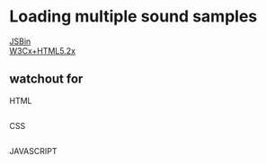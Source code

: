 # Loading multiple sound samples

[JSBin](https://jsbin.com/javoger/edit?html,js,output)  
[W3Cx+HTML5.2x](https://courses.edx.org/courses/course-v1:W3Cx+HTML5.2x+3T2018/courseware/dc6fe6f5d28f49b5a753ba6b49820849/f162bb287eca4f04bb22d60b2c5456ac/4?activate_block_id=block-v1%3AW3Cx%2BHTML5.2x%2B3T2018%2Btype%40vertical%2Bblock%40c8c3f0351a9b45fc8a0f1f9819fb7df9)  

## watchout for

HTML

```html

```

CSS

```CSS

```

JAVASCRIPT

```JavaScript

```